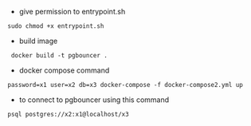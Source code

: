 - give permission to entrypoint.sh
```
sudo chmod +x entrypoint.sh
```
- build image
```
 docker build -t pgbouncer .
```
- docker compose command
```
password=x1 user=x2 db=x3 docker-compose -f docker-compose2.yml up
```
- to connect to pgbouncer using this command
```
psql postgres://x2:x1@localhost/x3
```
